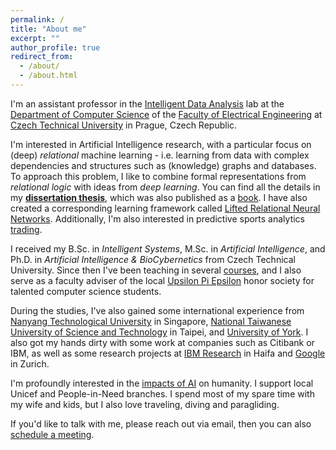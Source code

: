 ```yaml
---
permalink: /
title: "About me"
excerpt: ""
author_profile: true
redirect_from: 
  - /about/
  - /about.html
---
```


I'm an assistant professor in the [Intelligent Data Analysis](http://ida.fel.cvut.cz) lab at the [Department of Computer Science](http://cs.fel.cvut.cz/) of the [Faculty of Electrical Engineering](https://www.fel.cvut.cz/en) at [Czech Technical University](https://www.cvut.cz/en) in Prague, Czech Republic.

I'm interested in Artificial Intelligence research, with a particular focus on (deep) *relational* machine learning - i.e. learning from data with complex dependencies and structures such as (knowledge) graphs and databases. 
To approach this problem, I like to combine formal representations from *relational logic* with ideas from *deep learning*. 
You can find all the details in my [**dissertation thesis**](/publication/dissertation), which was also published as a [book](https://www.iospress.com/catalog/books/deep-learning-with-relational-logic-representations). 
I have also created a corresponding learning framework called [Lifted Relational Neural Networks](/portfolio/lrnns).
Additionally, I'm also interested in predictive sports analytics [trading](https://www.sciencedirect.com/science/article/pii/S0169207022000292).

I received my B.Sc. in *Intelligent Systems*, M.Sc. in *Artificial Intelligence*, and Ph.D. in *Artificial Intelligence & BioCybernetics* from Czech Technical University. 
Since then I've been teaching in several [courses](teaching.md), and I also serve as a faculty adviser of the local [Upsilon Pi Epsilon](http://upe.cvut.cz/) honor society for talented computer science students.

During the studies, I've also gained some international experience from [Nanyang Technological University](https://www.ntu.edu.sg/) in Singapore, [National Taiwanese University of Science and Technology](https://www.ntust.edu.tw/?Lang=en) in Taipei, and [University of York](https://www.york.ac.uk/). 
I also got my hands dirty with some work at companies such as Citibank or IBM, as well as some research projects at [IBM Research](https://www.research.ibm.com/labs/haifa/) in Haifa and [Google](https://research.google/locations/zurich/) in Zurich.

I'm profoundly interested in the [impacts of AI](https://medium.com/@sir.gustav/five-human-dangers-of-artificial-intelligence-ccf2ae4b92c7) on humanity. I support local Unicef and People-in-Need  branches. I spend most of my spare time with my wife and kids, but I also love traveling, diving and paragliding.

If you'd like to talk with me, please reach out via email, then you can also [schedule a meeting](https://calendar.app.google/4j4pUxFG8AykacBJ6).